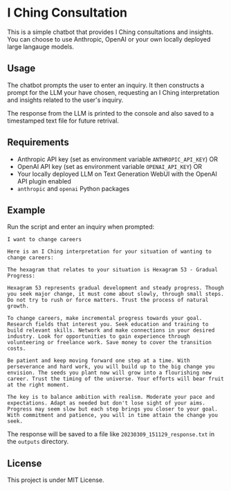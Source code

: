 # I Ching Consultation

This is a simple chatbot that provides I Ching consultations and insights. You can choose to use Anthropic, OpenAI or your own locally deployed large langauge models. 

## Usage

The chatbot prompts the user to enter an inquiry. It then constructs a prompt for the LLM your have chosen, requesting an I Ching interpretation and insights related to the user's inquiry. 

The response from the LLM is printed to the console and also saved to a timestamped text file for future retrival.

## Requirements

- Anthropic API key (set as environment variable `ANTHROPIC_API_KEY`) OR
- OpenAI API key (set as environment variable `OPENAI_API_KEY`) OR
- Your locally deployed LLM on Text Generation WebUI with the OpenAI API plugin enabled
- `anthropic` and `openai` Python packages

## Example

Run the script and enter an inquiry when prompted:

```
I want to change careers

```
```
Here is an I Ching interpretation for your situation of wanting to change careers:

The hexagram that relates to your situation is Hexagram 53 - Gradual Progress:

Hexagram 53 represents gradual development and steady progress. Though you seek major change, it must come about slowly, through small steps. Do not try to rush or force matters. Trust the process of natural growth.

To change careers, make incremental progress towards your goal. Research fields that interest you. Seek education and training to build relevant skills. Network and make connections in your desired industry. Look for opportunities to gain experience through volunteering or freelance work. Save money to cover the transition costs.

Be patient and keep moving forward one step at a time. With perseverance and hard work, you will build up to the big change you envision. The seeds you plant now will grow into a flourishing new career. Trust the timing of the universe. Your efforts will bear fruit at the right moment.

The key is to balance ambition with realism. Moderate your pace and expectations. Adapt as needed but don't lose sight of your aims. Progress may seem slow but each step brings you closer to your goal. With commitment and patience, you will in time attain the change you seek.

```
The response will be saved to a file like `20230309_151129_response.txt` in the `outputs` directory.

## License

This project is under MIT License.
